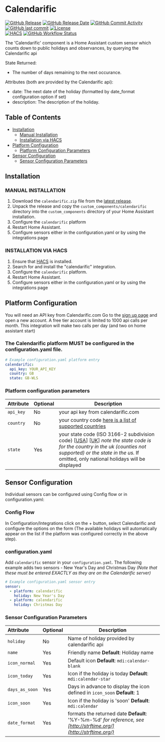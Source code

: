 # Calendarific
[![GitHub Release](https://img.shields.io/github/release/Snuffy2/Calendarific.svg?style=for-the-badge)](https://github.com/Snuffy2/Calendarific/releases)
[![GitHub Release Date](https://img.shields.io/github/release-date/Snuffy2/Calendarific?label=Last%20Release&style=for-the-badge)](#places)
[![GitHub Commit Activity](https://img.shields.io/github/commit-activity/y/Snuffy2/Calendarific.svg?style=for-the-badge)](https://github.com/Snuffy2/Calendarific/commits/master)
[![GitHub last commit](https://img.shields.io/github/last-commit/Snuffy2/Calendarific?style=for-the-badge)](#places)
[![License](https://img.shields.io/github/license/Snuffy2/Calendarific?color=blue&style=for-the-badge)](LICENSE)<br/>
[![HACS](https://img.shields.io/badge/HACS-Custom-orange.svg?style=for-the-badge)](https://github.com/hacs/integration)
[![GitHub Workflow Status](https://img.shields.io/github/actions/workflow/status/Snuffy2/Calendarific/hacs_validate.yml?branch=main&style=for-the-badge)](#calendarific)<br/>


The 'Calendarific' component is a Home Assistant custom sensor which counts down to public holidays and observances, by querying the Calendarific api

State Returned:
* The number of days remaining to the next occurance.

Attributes (both are provided by the Calendarific api):
* date:  The next date of the holiday (formatted by date_format configuration option if set)
* description: The description of the holiday.

## Table of Contents

* [Installation](#installation)
  + [Manual Installation](#manual-installation)
  + [Installation via HACS](#installation-via-hacs)
* [Platform Configuration](#platform-configuration)
  + [Platform Configuration Parameters](#platform-configuration-parameters)
* [Sensor Configuration](#sensor-configuration)
  + [Sensor Configuration Parameters](#sensor-configuration-parameters)

## Installation

### MANUAL INSTALLATION

1. Download the `calendarific.zip` file from the 
   [latest release](https://github.com/Snuffy2/calendarific/releases/latest).
2. Unpack the release and copy the `custom_components/calendarific` directory
   into the `custom_components` directory of your Home Assistant
   installation.
3. Configure the `calendarific` platform
4. Restart Home Assistant.
5. Configure sensors either in the configuration.yaml or by using the integrations page

### INSTALLATION VIA HACS

1. Ensure that [HACS](https://custom-components.github.io/hacs/) is installed.
2. Search for and install the "calendarific" integration.
3. Configure the `calendarific` platform.
4. Restart Home Assistant.
5. Configure sensors either in the configuration.yaml or by using the integrations page

## Platform Configuration

You will need an API key from Calendarific.com Go to the [sign up page](https://calendarific.com/signup) and open a new account.  A free tier account is limited to 1000 api calls per month.  This integration will make two calls per day (and two on home assistant start)

### The Calendarific platform MUST be configured in the configuration.yaml file.

```yaml
# Example configuration.yaml platform entry
calendarific:
  api_key: YOUR_API_KEY
  country: GB
  state: GB-WLS
```
### Platform configuration parameters
|Attribute |Optional|Description
|:----------|----------|------------
| `api_key` | No | your api key from calendarific.com
| `country` | No | your country code [here is a list of supported countries](https://calendarific.com/supported-countries)
| `state` | Yes | your state code (ISO 3166-2 subdivision code) [[USA](https://en.wikipedia.org/wiki/ISO_3166-2:US)] [[UK](https://en.wikipedia.org/wiki/ISO_3166-2:GB)] _note the state code is for the country in the uk (counties not supported) or the state in the us._   If omitted, only national holidays will be displayed

## Sensor Configuration

Individual sensors can be configured using Config flow or in configuration.yaml:


### Config Flow

In Configuration/Integrations click on the + button, select Calendarific and configure the options on the form (The available holidays will automatically appear on the list if the platform was configured correctly in the above step).
### configuration.yaml

Add `calendarific` sensor in your `configuration.yaml`. The following example adds two sensors - New Year's Day and Christmas Day _(Note that these must be entered EXACTLY as they are on the Calendarific server)_
```yaml
# Example configuration.yaml sensor entry
sensor:
  - platform: calendarific
    holiday: New Year's Day
  - platform: calendarific
    holiday: Christmas Day
```

### Sensor Configuration Parameters
|Attribute |Optional|Description
|:----------|----------|------------
| `holiday` | No | Name of holiday provided by calendarific api
| `name` | Yes | Friendly name **Default**: Holiday name
| `icon_normal` | Yes | Default icon **Default**:  `mdi:calendar-blank`
| `icon_today` | Yes | Icon if the holiday is today **Default**: `mdi:calendar-star`
| `days_as_soon` | Yes | Days in advance to display the icon defined in `icon_soon` **Default**: 1
| `icon_soon` | Yes | Icon if the holiday is 'soon' **Default**: `mdi:calendar`
| `date_format` | Yes | formats the returned date **Default**: '%Y-%m-%d' _for reference, see [http://strftime.org/](http://strftime.org/)_
